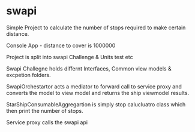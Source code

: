 # swapi

Simple Project to calculate the number of stops required to make certain distance.

Console App - distance to cover is 1000000

Project is split into swapi Challenge & Units test etc

Swapi Challegne holds differnt Interfaces, Common view models & excpetion folders.

SwapiOrchestartor acts a mediator to forward call to service proxy and converts the model to view model and returns the ship viewmodel results.

StarShipConsumableAggregartion is simply stop calucluatro class which then print the number of stops.

Service proxy calls the swapi api



